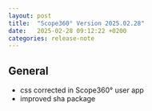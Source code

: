 ```yaml
---
layout: post
title:  "Scope360° Version 2025.02.28"
date:   2025-02-28 09:12:22 +0200
categories: release-note
---
```

## General

- css corrected in Scope360° user app
- improved sha package
